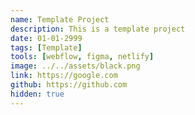 ```yaml
---
name: Template Project
description: This is a template project
date: 01-01-2999
tags: [Template]
tools: [webflow, figma, netlify]
image: ../../assets/black.png
link: https://google.com
github: https://github.com
hidden: true
---
```

